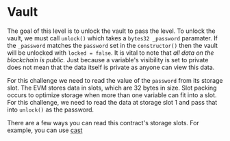 # Vault

The goal of this level is to unlock the vault to pass the level. To unlock the vault, we must call `unlock()` which takes a `bytes32 _password` paramater. If the `_password` matches the `password` set in the `constructor()` then the vault will be unlocked with `locked = false`. It is vital to note that *all data on the blockchain is public.* Just because a variable's visibility is set to private does not mean that the data itself is private as anyone can view this data.

For this challenge we need to read the value of the `password` from its storage slot. The EVM stores data in slots, which are 32 bytes in size. Slot packing occurs to optimize storage when more than one variable can fit into a slot. For this challenge, we need to read the data at storage slot 1 and pass that into `unlock()` as the password.

There are a few ways you can read this contract's storage slots. For example, you can use [cast](https://book.getfoundry.sh/cast/)